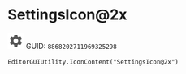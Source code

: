 # SettingsIcon@2x
![](/img/SettingsIcon@2x.png)
GUID: `8868202711969325298`
```
EditorGUIUtility.IconContent("SettingsIcon@2x")
```
